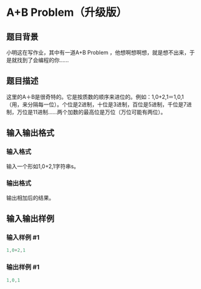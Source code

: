 # A+B Problem（升级版）

## 题目背景

小明这在写作业，其中有一道A+B Problem ，他想啊想啊想，就是想不出来，于是就找到了会编程的你......

## 题目描述

这里的A＋B是很奇特的。它是按质数的顺序来进位的。例如：1,0+2,1＝1,0,1（用，来分隔每一位）。个位是2进制，十位是3进制，百位是5进制，千位是7进制，万位是11进制……两个加数的最高位是万位（万位可能有两位）。

## 输入输出格式

### 输入格式

输入一个形如1,0+2,1字符串s。

### 输出格式

输出相加后的结果。

## 输入输出样例

### 输入样例 #1

```cpp
1,0+2,1
```


### 输出样例 #1

```cpp
1,0,1
```


